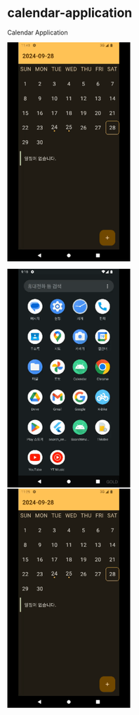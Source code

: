 # calendar-application
Calendar Application

<p>
    <img src="./images/recording_3.gif" width="280">
</p>

<p>
  <img src="./images/recording_1.gif" width="280">
  <img src="./images/recording_2.gif" width="280">
</p>